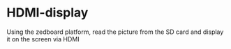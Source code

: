 # HDMI-display
Using the zedboard platform, read the picture from the SD card and display it on the screen via HDMI
